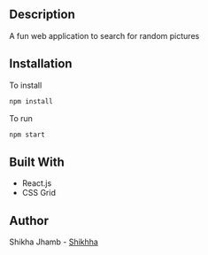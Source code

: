 ## Description

A fun web application to search for random pictures

## Installation

To install

```bash
npm install
```

To run

```bash
npm start
```

## Built With

- React.js
- CSS Grid

## Author

Shikha Jhamb - [Shikhha](https://github.com/Shikhha)
